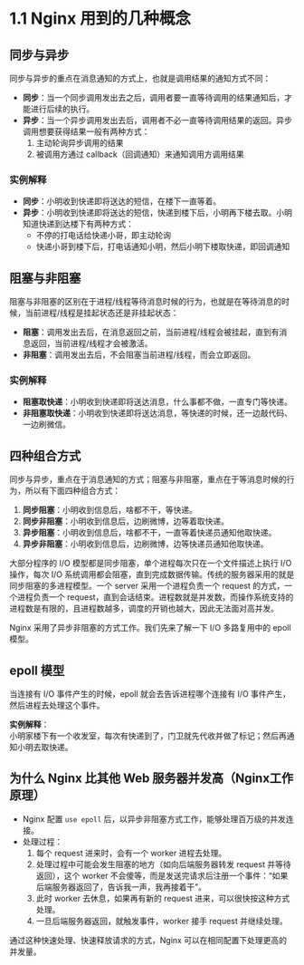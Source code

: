 # 1.1 Nginx 用到的几种概念

## 同步与异步

同步与异步的重点在消息通知的方式上，也就是调用结果的通知方式不同：

- **同步**：当一个同步调用发出去之后，调用者要一直等待调用的结果通知后，才能进行后续的执行。
- **异步**：当一个异步调用发出去后，调用者不必一直等待调用结果的返回。异步调用想要获得结果一般有两种方式：
  1. 主动轮询异步调用的结果
  2. 被调用方通过 callback（回调通知）来通知调用方调用结果

### 实例解释

- **同步**：小明收到快递即将送达的短信，在楼下一直等着。
- **异步**：小明收到快递即将送达的短信，快递到楼下后，小明再下楼去取。小明知道快递到达楼下有两种方式：
  - 不停的打电话给快递小哥，即主动轮询
  - 快递小哥到楼下后，打电话通知小明，然后小明下楼取快递，即回调通知

## 阻塞与非阻塞

阻塞与非阻塞的区别在于进程/线程等待消息时候的行为，也就是在等待消息的时候，当前进程/线程是挂起状态还是非挂起状态：

- **阻塞**：调用发出去后，在消息返回之前，当前进程/线程会被挂起，直到有消息返回，当前进程/线程才会被激活。
- **非阻塞**：调用发出去后，不会阻塞当前进程/线程，而会立即返回。

### 实例解释

- **阻塞取快递**：小明收到快递即将送达消息，什么事都不做，一直专门等快递。
- **非阻塞取快递**：小明收到快递即将送达消息，等快递的时候，还一边敲代码、一边刷微信。

## 四种组合方式

同步与异步，重点在于消息通知的方式；阻塞与非阻塞，重点在于等消息时候的行为，所以有下面四种组合方式：

1. **同步阻塞**：小明收到信息后，啥都不干，等快递。
2. **同步非阻塞**：小明收到信息后，边刷微博，边等着取快递。
3. **异步阻塞**：小明收到信息后，啥都不干，一直等着快递员通知他取快递。
4. **异步非阻塞**：小明收到信息后，边刷微博，边等快递员通知他取快递。

大部分程序的 I/O 模型都是同步阻塞，单个进程每次只在一个文件描述上执行 I/O 操作，每次 I/O 系统调用都会阻塞，直到完成数据传输。传统的服务器采用的就是同步阻塞的多进程模型。一个 server 采用一个进程负责一个 request 的方式，一个进程负责一个 request，直到会话结束。进程数就是并发数，而操作系统支持的进程数是有限的，且进程数越多，调度的开销也越大，因此无法面对高并发。

Nginx 采用了异步非阻塞的方式工作。我们先来了解一下 I/O 多路复用中的 epoll 模型。

## epoll 模型

当连接有 I/O 事件产生的时候，epoll 就会去告诉进程哪个连接有 I/O 事件产生，然后进程去处理这个事件。

**实例解释**：  
小明家楼下有一个收发室，每次有快递到了，门卫就先代收并做了标记；然后再通知小明去取快递。

## 为什么 Nginx 比其他 Web 服务器并发高（Nginx工作原理）

- Nginx 配置 `use epoll` 后，以异步非阻塞方式工作，能够处理百万级的并发连接。
- 处理过程：
  1. 每个 request 进来时，会有一个 worker 进程去处理。
  2. 处理过程中可能会发生阻塞的地方（如向后端服务器转发 request 并等待返回），这个 worker 不会傻等，而是发送完请求后注册一个事件：“如果后端服务器返回了，告诉我一声，我再接着干”。
  3. 此时 worker 去休息，如果再有新的 request 进来，可以很快按这种方式处理。
  4. 一旦后端服务器返回，就触发事件，worker 接手 request 并继续处理。

通过这种快速处理、快速释放请求的方式，Nginx 可以在相同配置下处理更高的并发量。
